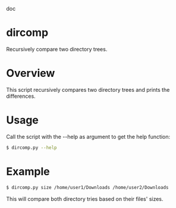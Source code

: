 doc
# dircomp

Recursively compare two directory trees.


# Overview

This script recursively compares two directory trees and prints the differences.

# Usage

Call the script with the --help as argument to get the help function:

```bash
$ dircomp.py --help
```

# Example

```bash
$ dircomp.py size /home/user1/Downloads /home/user2/Downloads
```

This will compare both directory tries based on their files' sizes.
